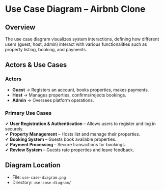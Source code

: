 # Use Case Diagram – Airbnb Clone  

## **Overview**  
The use case diagram visualizes system interactions, defining how different users (guest, host, admin) interact with various functionalities such as property listing, booking, and payments.  

## **Actors & Use Cases**  
### **Actors**  
- **Guest** → Registers an account, books properties, makes payments.  
- **Host** → Manages properties, confirms/rejects bookings.  
- **Admin** → Oversees platform operations.  

### **Primary Use Cases**  
✔ **User Registration & Authentication** – Allows users to register and log in securely.  
✔ **Property Management** – Hosts list and manage their properties.  
✔ **Booking System** – Guests book available properties.  
✔ **Payment Processing** – Secure transactions for bookings.  
✔ **Review System** – Guests rate properties and leave feedback.  

## **Diagram Location**  
- File: `use-case-diagram.png`  
- Directory: `use-case-diagram/`  
